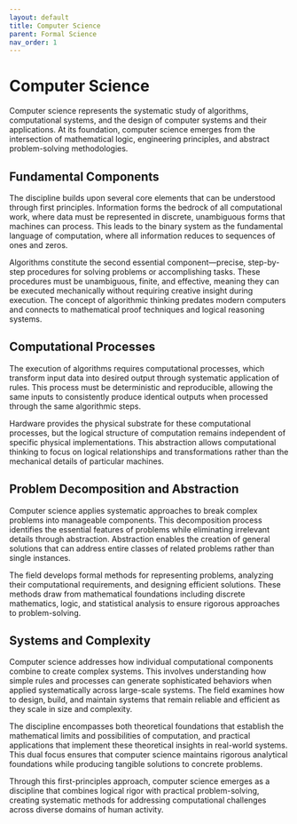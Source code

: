```yaml
---
layout: default
title: Computer Science
parent: Formal Science
nav_order: 1
---
```


# Computer Science

Computer science represents the systematic study of algorithms, computational systems, and the design of computer systems and their applications. At its foundation, computer science emerges from the intersection of mathematical logic, engineering principles, and abstract problem-solving methodologies.

## Fundamental Components

The discipline builds upon several core elements that can be understood through first principles. Information forms the bedrock of all computational work, where data must be represented in discrete, unambiguous forms that machines can process. This leads to the binary system as the fundamental language of computation, where all information reduces to sequences of ones and zeros.

Algorithms constitute the second essential component—precise, step-by-step procedures for solving problems or accomplishing tasks. These procedures must be unambiguous, finite, and effective, meaning they can be executed mechanically without requiring creative insight during execution. The concept of algorithmic thinking predates modern computers and connects to mathematical proof techniques and logical reasoning systems.

## Computational Processes

The execution of algorithms requires computational processes, which transform input data into desired output through systematic application of rules. This process must be deterministic and reproducible, allowing the same inputs to consistently produce identical outputs when processed through the same algorithmic steps.

Hardware provides the physical substrate for these computational processes, but the logical structure of computation remains independent of specific physical implementations. This abstraction allows computational thinking to focus on logical relationships and transformations rather than the mechanical details of particular machines.

## Problem Decomposition and Abstraction

Computer science applies systematic approaches to break complex problems into manageable components. This decomposition process identifies the essential features of problems while eliminating irrelevant details through abstraction. Abstraction enables the creation of general solutions that can address entire classes of related problems rather than single instances.

The field develops formal methods for representing problems, analyzing their computational requirements, and designing efficient solutions. These methods draw from mathematical foundations including discrete mathematics, logic, and statistical analysis to ensure rigorous approaches to problem-solving.

## Systems and Complexity

Computer science addresses how individual computational components combine to create complex systems. This involves understanding how simple rules and processes can generate sophisticated behaviors when applied systematically across large-scale systems. The field examines how to design, build, and maintain systems that remain reliable and efficient as they scale in size and complexity.

The discipline encompasses both theoretical foundations that establish the mathematical limits and possibilities of computation, and practical applications that implement these theoretical insights in real-world systems. This dual focus ensures that computer science maintains rigorous analytical foundations while producing tangible solutions to concrete problems.

Through this first-principles approach, computer science emerges as a discipline that combines logical rigor with practical problem-solving, creating systematic methods for addressing computational challenges across diverse domains of human activity.
